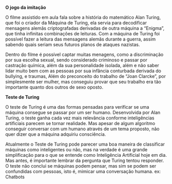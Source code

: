 **O jogo da imitação**

O filme assistido em aula fala sobre a história do matemático Alan Turing, que foi o criador da Máquina de Turing,
ela servia para decodificar mensagens alemãs criptografadas derivadas de outra máquina a “Enigma”, que tinha infinitas combinações de leituras.
Com a máquina de Turing foi possível fazer a leitura das mensagens alemãs durante a guerra, assim sabendo quais seriam seus futuros planos de ataques nazistas.

Dentro do filme é possível captar muitas menagens, como a discriminação por sua escolha sexual, sendo considerado criminoso e passar por castração química, 
além da sua personalidade isolada, além e não saber lidar muito bem com as pessoas por sua infância conturbada derivada do bullying, e traumas, Além do preconceito do trabalho de “Joan Clarcke”,
por simplesmente ser mulher, mas conseguiu provar que seu trabalho era tão importante quanto dos outros de sexo oposto.


**Teste de Turing**

O teste de Turing é uma das formas pensadas para verificar se uma máquina consegue se passar por um ser humano. Desenvolvida por Alan Turing, o teste ganha cada vez mais relevância conforme inteligências artificiais parecem se tornar realidade.
Mas apesar de algum algoritmo conseguir conversar com um humano através de um tema proposto, não quer dizer que a máquina adquiriu consciência.


Atualmente o Teste de Turing pode parecer uma boa maneira de classificar máquinas como inteligentes ou não, mas na verdade é uma grande simplificação para o que se entende como Inteligência Artificial hoje em dia.
Mas antes, é importante lembrar da pergunta que Turing tentou responder. O teste não conclui se máquinas podem pensar, mas sim se podem ser confundidas com pessoas, isto é, mimicar uma conversação humana. ex: Chatbots